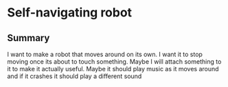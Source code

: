 # Self-navigating robot
## Summary
I want to make a robot that moves around on its own. I want it to stop moving once its about to touch something. Maybe I will attach something to it to make it actually useful. Maybe it should play music as it moves around and if it crashes it should play a different sound
